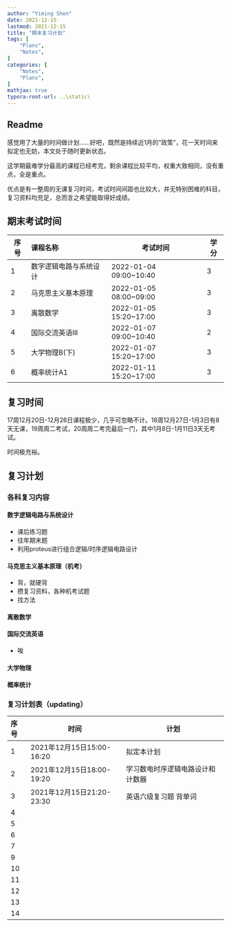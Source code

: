 ```yaml
---
author: "Yiming Shen"
date: 2021-12-15
lastmod: 2021-12-15
title: "期末复习计划"
tags: [
    "Plans",
    "Notes",
]
categories: [
    "Notes",
    "Plans", 
]
mathjax: true
typora-root-url: ..\static\
---
```


## Readme

感觉用了大量的时间做计划……好吧，既然是持续近1月的“政策”，花一天时间来拟定也无妨，本文处于随时更新状态。

这学期最难学分最高的课程已经考完，剩余课程比较平均，权重大致相同，没有重点，全是重点。

优点是有一整周的无课复习时间，考试时间间距也比较大，并无特别困难的科目，复习资料均充足，总而言之希望能取得好成绩。

## 期末考试时间

| 序号 | 课程名称               | 考试时间               | 学分 |
| ---- | :--------------------- | ---------------------- | ---- |
| 1    | 数字逻辑电路与系统设计 | 2022-01-04 09:00~10:40 | 3    |
| 2    | 马克思主义基本原理     | 2022-01-05 08:00~09:00 | 3    |
| 3    | 离散数学               | 2022-01-05 15:20~17:00 | 3    |
| 4    | 国际交流英语III        | 2022-01-07 09:00~10:40 | 2    |
| 5    | 大学物理B(下)          | 2022-01-07 15:20~17:00 | 3    |
| 6    | 概率统计A1             | 2022-01-11 15:20~17:00 | 3    |

## 复习时间

17周12月20日-12月26日课程极少，几乎可忽略不计。18周12月27日-1月3日有8天无课，19周周二考试，20周周二考完最后一门，其中1月8日-1月11日3天无考试。

时间极充裕。

## 复习计划

### 各科复习内容

#### 数字逻辑电路与系统设计

- 课后练习题
- 往年期末题
- 利用proteus进行组合逻辑/时序逻辑电路设计

#### 马克思主义基本原理（机考）

- 背，就硬背
- 攒复习资料，各种机考试题
- 找方法

#### 离散数学



#### 国际交流英语

- 唉

#### 大学物理



#### 概率统计



### 复习计划表（updating）

| 序号 | 时间 | 计划 |
| :--- | ---- | ---- |
| 1    | 2021年12月15日15:00-16:20 | 拟定本计划 |
| 2    | 2021年12月15日18:00-19:20 | 学习数电时序逻辑电路设计和计数器 |
| 3    | 2021年12月15日21:20-23:30 | 英语六级复习题 背单词 |
| 4    |  |      |
| 5    |      |      |
| 6    |      |      |
| 7    |      |      |
| 9    |      |      |
| 10    |      |      |
| 11    |      |      |
| 12    |      |      |
| 13    |      |      |
| 14    |      |      |

